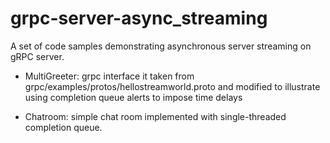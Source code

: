 # grpc-server-async_streaming

A set of code samples demonstrating  asynchronous server streaming on gRPC server. 

- MultiGreeter: grpc interface it taken from grpc/examples/protos/hellostreamworld.proto and modified to illustrate using completion queue alerts to impose time delays   

- Chatroom: simple chat room  implemented with single-threaded completion queue. 

